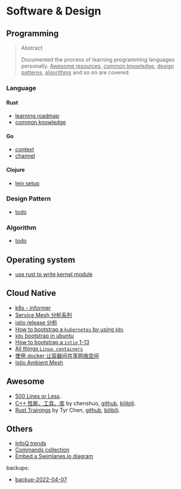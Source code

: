 # Software & Design

## Programming

<blockquote class="tip">
<p class="title">Abstract</p>
<p>Documented the process of learning programming languages personally. <ins>Awesome resources</ins>, <ins>common knowledge</ins>, <ins>design patterns</ins>, <ins>algorithms</ins> and so on are covered.</p>
</blockquote>

### Language

#### Rust

- [learning roadmap](/content/p/pl/rust-learning-roadmap.md)
- [common knowledge](/content/p/pl/rust-common-knowledge.md)

#### Go

- [context](/content/p/pl/go-context.md)
- [channel](/content/p/pl/go-chan.md)

#### Clojure

- [lein setup](/content/p/pl/clojure-lein-setup.md)

### Design Pattern

- [todo](/todo.md)

### Algorithm

- [todo](/todo.md)

## Operating system

- [use rust to write kernel module](/todo.md)

## Cloud Native

- [k8s - informer](/content/cloud-native/k8s-001-informer.md)
- [Service Mesh 分析系列](/todo.md)
- [istio release 分析](/content/cloud-native/istio-release-analysis.md)
- [How to bootstrap a `kubernetes` by using `k0s`](/content/cloud-native/k0s-bootstrap.md)
- [`k0s` bootstrap in ubuntu](/content/cloud-native/k0s-v1.26.3%2Bk0s.0-bootstrap.md)
- [How to bootstrap a `istio` 1-13](/content/cloud-native/istio-1-13-bootstrap.md)
- [All things `Linux containers`](/content/cloud-native/all-things-linux-containers.md)
- [使用 docker 让容器间共享网络空间](/content/cloud-native/share-network-namespace-in-docker-zh.md)
- [Istio Ambient Mesh](/content/cloud-native/istio-ambient-mesh.md)

## Awesome

- [500 Lines or Less](https://github.com/aosabook/500lines).
- [C++ 性能、工具、库](https://chenshuo.com/data/summit2022.pdf) by chenshuo, [github](https://github.com/chenshuo/muduo), [bilibili](https://space.bilibili.com/1356949475).
- [Rust Trainings](https://tyrchen.github.io/rust-training/) by Tyr Chen, [github](https://github.com/tyrchen), [bilibili](https://space.bilibili.com/39222989).

## Others

- [InfoQ trends](/content/infoq-trends.md)
- [Commands collection](/content/tips/useful-commands.md)
- [Embed a Swimlanes.io diagram](/content/tips/swimlanes.md)

<div class="grey-margin">
  <p>backups:</p>
  <ul>
    <li><a href="#content/backup-2022-04-07">backup-2022-04-07</a></li>
  </ul>
</div>
